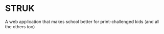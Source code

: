 # STRUK
A web application that makes school better for print-challenged kids (and all the others too)
